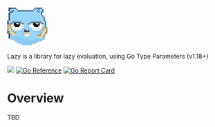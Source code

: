 ![Lazy Logo](/img/lazy.png)

Lazy is a library for lazy evaluation, using Go Type Parameters (v1.18+)

[![](https://img.shields.io/github/workflow/status/flowchartsman/lazy/Test?longCache=tru&label=Test&logo=github%20actions&logoColor=fff)](https://github.com/flowchartsman/lazy/actions?query=workflow%3ATest)
[![Go Reference](https://pkg.go.dev/badge/github.com/flowchartsman/lazy.svg)](https://pkg.go.dev/github.com/flowchartsman/lazy)
[![Go Report Card](https://goreportcard.com/badge/github.com/flowchartsman/lazy)](https://goreportcard.com/report/github.com/flowchartsman/lazy)

# Overview

TBD

